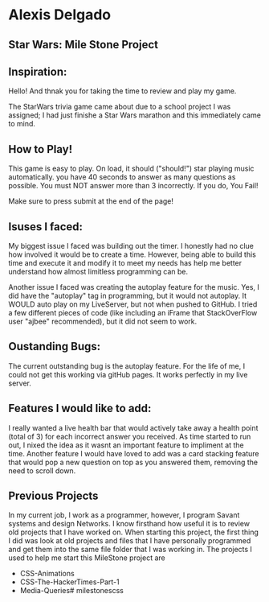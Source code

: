 # Alexis Delgado
## Star Wars: Mile Stone Project
## Inspiration:

Hello! And thnak you for taking the time to review and play my game. 

The StarWars trivia game came about due to a school project I was assigned; I had just finishe a Star Wars marathon and this immediately came to mind. 

## How to Play!

This game is easy to play. On load, it should ("should!") star playing music automatically. you have 40 seconds to answer as many questions as possible. You must NOT answer more than 3 incorrectly. If you do, You Fail!

Make sure to press submit at the end of the page!

## Isuses I faced:

My biggest issue I faced was building out the timer. I honestly had no clue how involved it would be to create a time. However, being able to build this time and execute it and modify it to meet my needs has help me better understand how almost limitless programming can be. 

Another issue I faced was creating the autoplay feature for the music. Yes, I did have the "autoplay" tag in programming, but it would not autoplay. It WOULD auto play on my LiveServer, but not when pushed to GitHub. I tried a few different pieces of code (like including an iFrame that StackOverFlow user "ajbee" recommended), but it did not seem to work. 

## Oustanding Bugs:

The current outstanding bug is the autoplay feature. For the life of me, I could not get this working via gitHub pages. It works perfectly in my live server. 

## Features I would like to add:

I really wanted a live health bar that would actively take away a health point (total of 3) for each incorrect answer you received. As time started to run out, I nixed the idea as it wasnt an important feature to impliment at the time.
Another feature I would have loved to add was a card stacking feature that would pop a new question on top as you answered them, removing the need to scroll down. 

## Previous Projects

In my current job, I work as a programmer, however, I program Savant systems and design Networks. I know firsthand how useful it is to review old projects that I have worked on. When starting this project, the first thing I did was look at old projects and files that I have personally programmed and get them into the same file folder that I was working in. The projects I used to help me start this MileStone project are
- CSS-Animations
- CSS-The-HackerTimes-Part-1
- Media-Queries# milestonescss
